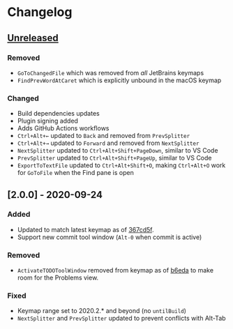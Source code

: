 # Changelog

## [Unreleased]

[Unreleased]: https://github.com/samvtran/jetbrains-macos-keybindings-for-all/commits

### Removed
- `GoToChangedFile` which was removed from _all_ JetBrains keymaps
- `FindPrevWordAtCaret` which is explicitly unbound in the macOS keymap

### Changed
- Build dependencies updates
- Plugin signing added
- Adds GitHub Actions workflows
- `Ctrl+Alt+←` updated to `Back` and removed from `PrevSplitter`
- `Ctrl+Alt+→` updated to `Forward` and removed from `NextSplitter`
- `NextSplitter` updated to `Ctrl+Alt+Shift+PageDown`, similar to VS Code
- `PrevSplitter` updated to `Ctrl+Alt+Shift+PageUp`, similar to VS Code 
- `ExportToTextFile` updated to `Ctrl+Alt+Shift+O`, making `Ctrl+Alt+O` work for `GoToFile` when the Find pane is open

## [2.0.0] - 2020-09-24

### Added
- Updated to match latest keymap as of [367cd5f](https://github.com/JetBrains/intellij-community/blob/fb0eb45e7d27dffbb490030c623bcf65eb402aeb/platform/platform-resources/src/keymaps/Mac%20OS%20X%2010.5%2B.xml).
- Support new commit tool window (`Alt-0` when commit is active)

### Removed
- `ActivateTODOToolWindow` removed from keymap as of [b6eda](https://github.com/JetBrains/intellij-community/commit/24fe6c91cc91d51a2042737e9b7d01dd94305943#diff-8d8929a05e92b93072513b4727735c81) to make room for the Problems view.

### Fixed
- Keymap range set to 2020.2.* and beyond (no `untilBuild`)
- `NextSplitter` and `PrevSplitter` updated to prevent conflicts with Alt-Tab
